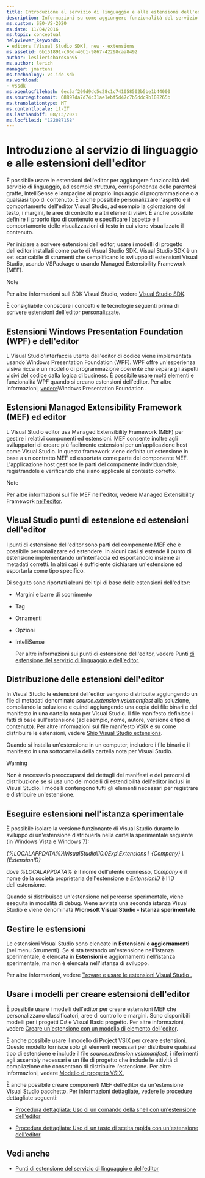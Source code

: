 ```yaml
---
title: Introduzione al servizio di linguaggio e alle estensioni dell'editor
description: Informazioni su come aggiungere funzionalità del servizio di linguaggio a qualsiasi tipo di contenuto e personalizzare l'aspetto e il comportamento dell Visual Studio editor.
ms.custom: SEO-VS-2020
ms.date: 11/04/2016
ms.topic: conceptual
helpviewer_keywords:
- editors [Visual Studio SDK], new - extensions
ms.assetid: 6b151891-c06d-40b1-9867-42298caa8492
author: leslierichardson95
ms.author: lerich
manager: jmartens
ms.technology: vs-ide-sdk
ms.workload:
- vssdk
ms.openlocfilehash: 6ec5af209d9dc5c28c1c741058502b5be1b44000
ms.sourcegitcommit: 68897da7d74c31ae1ebf5d47c7b5ddc9b108265b
ms.translationtype: MT
ms.contentlocale: it-IT
ms.lasthandoff: 08/13/2021
ms.locfileid: "122087158"
---
```

# <a name="get-started-with-language-service-and-editor-extensions"></a>Introduzione al servizio di linguaggio e alle estensioni dell'editor

È possibile usare le estensioni dell'editor per aggiungere funzionalità del servizio di linguaggio, ad esempio struttura, corrispondenza delle parentesi graffe, IntelliSense e lampadine al proprio linguaggio di programmazione o a qualsiasi tipo di contenuto. È anche possibile personalizzare l'aspetto e il comportamento dell'editor Visual Studio, ad esempio la colorazione del testo, i margini, le aree di controllo e altri elementi visivi. È anche possibile definire il proprio tipo di contenuto e specificare l'aspetto e il comportamento delle visualizzazioni di testo in cui viene visualizzato il contenuto.

 Per iniziare a scrivere estensioni dell'editor, usare i modelli di progetto dell'editor installati come parte di Visual Studio SDK. Visual Studio SDK è un set scaricabile di strumenti che semplificano lo sviluppo di estensioni Visual Studio, usando VSPackage o usando Managed Extensibility Framework (MEF).

> [!NOTE]
> Per altre informazioni sull'SDK Visual Studio, vedere [Visual Studio SDK](../extensibility/visual-studio-sdk.md).

 È consigliabile conoscere i concetti e le tecnologie seguenti prima di scrivere estensioni dell'editor personalizzate.

## <a name="the-windows-presentation-foundation-wpf-and-editor-extensions"></a>Estensioni Windows Presentation Foundation (WPF) e dell'editor

 L Visual Studio'interfaccia utente dell'editor di codice viene implementata usando Windows Presentation Foundation (WPF). WPF offre un'esperienza visiva ricca e un modello di programmazione coerente che separa gli aspetti visivi del codice dalla logica di business. È possibile usare molti elementi e funzionalità WPF quando si creano estensioni dell'editor. Per altre informazioni, [vedere](/dotnet/framework/wpf/index)Windows Presentation Foundation .

## <a name="the-managed-extensibility-framework-mef-and-editor-extensions"></a>Estensioni Managed Extensibility Framework (MEF) ed editor

 L Visual Studio editor usa Managed Extensibility Framework (MEF) per gestire i relativi componenti ed estensioni. MEF consente inoltre agli sviluppatori di creare più facilmente estensioni per un'applicazione host come Visual Studio. In questo framework viene definita un'estensione in base a un contratto MEF ed esportata come parte del componente MEF. L'applicazione host gestisce le parti del componente individuandole, registrandole e verificando che siano applicate al contesto corretto.

> [!NOTE]
> Per altre informazioni sul file MEF nell'editor, vedere Managed Extensibility Framework [nell'editor](../extensibility/managed-extensibility-framework-in-the-editor.md).

## <a name="visual-studio-editor-extension-points-and-extensions"></a>Visual Studio punti di estensione ed estensioni dell'editor

 I punti di estensione dell'editor sono parti del componente MEF che è possibile personalizzare ed estendere. In alcuni casi si estende il punto di estensione implementando un'interfaccia ed esportandolo insieme ai metadati corretti. In altri casi è sufficiente dichiarare un'estensione ed esportarla come tipo specifico.

 Di seguito sono riportati alcuni dei tipi di base delle estensioni dell'editor:

- Margini e barre di scorrimento

- Tag

- Ornamenti

- Opzioni

- IntelliSense

  Per altre informazioni sui punti di estensione dell'editor, vedere Punti [di estensione del servizio di linguaggio e dell'editor](../extensibility/language-service-and-editor-extension-points.md).

## <a name="deploying-editor-extensions"></a>Distribuzione delle estensioni dell'editor

 In Visual Studio le estensioni dell'editor vengono distribuite aggiungendo un file di metadati denominato *source.extension.vsixmanifest* alla soluzione, compilando la soluzione e quindi aggiungendo una copia dei file binari e del manifesto in una cartella nota per Visual Studio. Il file manifesto definisce i fatti di base sull'estensione (ad esempio, nome, autore, versione e tipo di contenuto). Per altre informazioni sul file manifesto VSIX e su come distribuire le estensioni, vedere [Ship Visual Studio extensions](../extensibility/shipping-visual-studio-extensions.md).

 Quando si installa un'estensione in un computer, includere i file binari e il manifesto in una sottocartella della cartella nota per Visual Studio.

> [!WARNING]
> Non è necessario preoccuparsi dei dettagli dei manifesti e dei percorsi di distribuzione se si usa uno dei modelli di estendibilità dell'editor inclusi in Visual Studio. I modelli contengono tutti gli elementi necessari per registrare e distribuire un'estensione.

## <a name="run-extensions-in-the-experimental-instance"></a>Eseguire estensioni nell'istanza sperimentale

 È possibile isolare la versione funzionante di Visual Studio durante lo sviluppo di un'estensione distribuerla nella cartella sperimentale seguente (in Windows Vista e Windows 7):

 *{%LOCALAPPDATA%}\VisualStudio\10.0Exp\Extensions \\ {Company} \\ {ExtensionID}*

 dove *%LOCALAPPDATA%* è il nome dell'utente connesso, *Company* è il nome della società proprietaria dell'estensione e *ExtensionID* è l'ID dell'estensione.

 Quando si distribuisce un'estensione nel percorso sperimentale, viene eseguita in modalità di debug. Viene avviata una seconda istanza Visual Studio e viene denominata **Microsoft Visual Studio - Istanza sperimentale**.

## <a name="manage-extensions"></a>Gestire le estensioni

 Le estensioni Visual Studio sono elencate in **Estensioni e aggiornamenti** (nel menu Strumenti).  Se si sta testando un'estensione nell'istanza sperimentale, è elencata in **Estensioni** e aggiornamenti nell'istanza sperimentale, ma non è elencata nell'istanza di sviluppo.

 Per altre informazioni, vedere [Trovare e usare le estensioni Visual Studio .](../ide/finding-and-using-visual-studio-extensions.md)

## <a name="use-templates-to-create-editor-extensions"></a>Usare i modelli per creare estensioni dell'editor

 È possibile usare i modelli dell'editor per creare estensioni MEF che personalizzano classificatori, aree di controllo e margini. Sono disponibili modelli per i progetti C# e Visual Basic progetto. Per altre informazioni, vedere [Creare un'estensione con un modello di elemento dell'editor](../extensibility/creating-an-extension-with-an-editor-item-template.md).

 È anche possibile usare il modello di Project VSIX per creare estensioni. Questo modello fornisce solo gli elementi necessari per distribuire qualsiasi tipo di estensione e include il file *source.extension.vsixmanifest,* i riferimenti agli assembly necessari e un file di progetto che include le attività di compilazione che consentono di distribuire l'estensione. Per altre informazioni, vedere [Modello di progetto VSIX.](../extensibility/vsix-project-template.md)

 È anche possibile creare componenti MEF dell'editor da un'estensione Visual Studio pacchetto. Per informazioni dettagliate, vedere le procedure dettagliate seguenti:

- [Procedura dettagliata: Uso di un comando della shell con un'estensione dell'editor](../extensibility/walkthrough-using-a-shell-command-with-an-editor-extension.md)

- [Procedura dettagliata: Uso di un tasto di scelta rapida con un'estensione dell'editor](../extensibility/walkthrough-using-a-shortcut-key-with-an-editor-extension.md)

## <a name="see-also"></a>Vedi anche

- [Punti di estensione del servizio di linguaggio e dell'editor](../extensibility/language-service-and-editor-extension-points.md)
